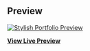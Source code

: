 
## Preview

[![Stylish Portfolio Preview](https://assets.startbootstrap.com/img/screenshots/themes/stylish-portfolio.png)](https://ziya225.github.io/portfolio)

**[View Live Preview](https://ziya225.github.io/portfolio)**
